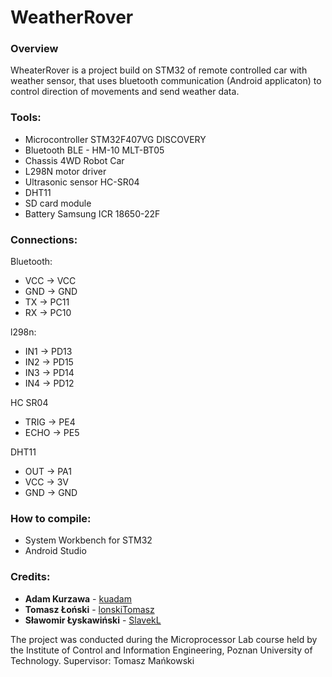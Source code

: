 # WeatherRover

### Overview

WheaterRover is a project build on STM32 of remote controlled car with weather sensor, that uses bluetooth communication (Android applicaton) to control direction of movements and send weather data.

### Tools:
* Microcontroller STM32F407VG DISCOVERY
* Bluetooth BLE - HM-10 MLT-BT05
* Chassis 4WD Robot Car
* L298N motor driver
* Ultrasonic sensor HC-SR04
* DHT11
* SD card module
* Battery Samsung ICR 18650-22F

### Connections:
Bluetooth:
* VCC	->	VCC 
* GND	->	GND
* TX	->	PC11
* RX	->	PC10

l298n:
* IN1 -> PD13
* IN2 -> PD15
* IN3 -> PD14
* IN4 -> PD12

HC SR04
* TRIG -> PE4
* ECHO -> PE5

DHT11
* OUT -> PA1
* VCC -> 3V
* GND -> GND

### How to compile:
* System Workbench for STM32
* Android Studio

### Credits:
* **Adam Kurzawa** - [kuadam](https://github.com/kuadam)
* **Tomasz Łoński** - [lonskiTomasz](https://github.com/lonskiTomasz)
* **Sławomir Łyskawiński** - [SlavekL](https://github.com/SlavekL)

The project was conducted during the Microprocessor Lab course held by the Institute of Control and Information Engineering, Poznan University of Technology.
Supervisor: Tomasz Mańkowski
